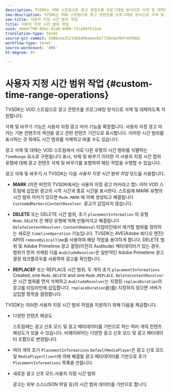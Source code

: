 ```yaml
---
description: TVSDK는 VOD 스트림으로 광고 콘텐츠를 프로그래밍 방식으로 삭제 및 대체하도록 지원합니다.
seo-description: TVSDK는 VOD 스트림으로 광고 콘텐츠를 프로그래밍 방식으로 삭제 및 대체하도록 지원합니다.
seo-title: 사용자 지정 시간 범위 작업
title: 사용자 지정 시간 범위 작업
uuid: e04af786-8dac-41a6-8406-f2ca04f612a4
translation-type: tm+mt
source-git-commit: 5908e5a3521966496aeec0ef730e4a704fddfb68
workflow-type: tm+mt
source-wordcount: '405'
ht-degree: 0%

---
```



# 사용자 지정 시간 범위 작업 {#custom-time-range-operations}

TVSDK는 VOD 스트림으로 광고 콘텐츠를 프로그래밍 방식으로 삭제 및 대체하도록 지원합니다.

삭제 및 바꾸기 기능은 사용자 지정 광고 마커 기능을 확장합니다. 사용자 지정 광고 마커는 기본 컨텐츠의 섹션을 광고 관련 컨텐츠 기간으로 표시합니다. 이러한 시간 범위를 표시하는 것 외에도 시간 범위를 삭제하고 바꿀 수도 있습니다.

광고 삭제 및 대체는 VOD 스트림에서 서로 다른 유형의 시간 범위를 식별하는 `TimeRange` 요소로 구현됩니다.표시, 삭제 및 바꾸기 이러한 각 사용자 지정 시간 범위 유형에 대해 광고 컨텐츠 삭제 및 바꾸기를 포함하여 해당 작업을 수행할 수 있습니다.

광고 삭제 및 바꾸기 시 TVSDK는 다음 *사용자 지정 시간 범위 작업* 모드를 사용합니다.

* **MARK**
(이전 버전의 TVSDK에서는 사용자 지정 광고 마커라고 함). 이미 VOD 스트림에 삽입된 광고의 시작 시간과 종료 시간을 표시한다. 스트림에 MARK 유형의 시간 범위 마커가 있으면 
`Mode.MARK` 에 의해 생성되고 해결됩니다 `CustomAdMarkersContentResolver`. 광고가 삽입되지 않습니다.

* **DELETE**
또는 DELETE 시간 범위, 초기 
`placementInformation` 의 유형 `Mode.DELETE` 은 해당 유형에 의해 만들어지고 해결됩니다 `DeleteContentResolver`. `ContentRemoval` 타임라인에서 제거할 범위를 정의하는 새로운  `timelineOperation` 기능입니다. TVSDK는 AVE(Adobe 비디오 엔진) API의 `removeByLocalTime`을 사용하여 해당 작업을 용이하게 합니다. DELETE 범위 및 Adobe Primetime 광고 결정(이전의 Auditude) 메타데이터가 있는 경우, 범위가 먼저 삭제된 다음 `AuditudeResolver`은 일반적인 Adobe Primetime 광고 결정 워크플로우를 사용하여 광고를 확인합니다.

* **REPLACEF**
또는 REPLACE 시간 범위, 두 개의 초기 
`placementInformations` Created, one  `Mode.DELETE` and one  `Mode.REPLACE`. `DeleteContentResolver`은 시간 범위를 먼저 삭제하고 `AuditudeResolver`는 지정된 `replaceDuration`의 광고를 타임라인에 삽입합니다. `replaceDuration`을(를) 지정하지 않으면 서버가 삽입할 항목을 결정합니다.

TVSDK는 이러한 사용자 지정 시간 범위 작업을 지원하기 위해 다음을 제공합니다.

* 다양한 컨텐츠 해상도

   스트림에는 광고 신호 모드 및 광고 메타데이터를 기반으로 하는 여러 개의 컨텐츠 해상도가 있을 수 있습니다. 비헤이비어는 다양한 광고 신호 모드 및 광고 메타데이터 조합으로 변경됩니다.
* 여러 개의 초기 `PlacementInformations` `DefaultMediaPlayer`은 광고 신호 모드 및 `MediaPlayerClient`에 의해 해결될 광고 메타데이터를 기반으로 초기 `PlacementInformations` 목록을 만듭니다.

* 새로운 광고 신호 모드:사용자 지정 시간 범위

   광고는 외부 소스(JSON 파일 등)의 시간 범위 데이터를 기반으로 합니다.